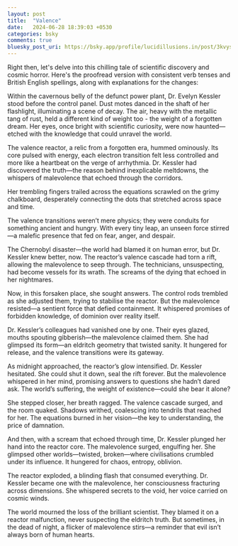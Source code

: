 ```yaml
---
layout: post
title:  "Valence"
date:   2024-06-28 18:39:03 +0530
categories: bsky
comments: true
bluesky_post_uri: https://bsky.app/profile/lucidillusions.in/post/3kvysdnarmb2c
---
```


Right then, let's delve into this chilling tale of scientific discovery and cosmic horror. Here's the proofread version with consistent verb tenses and British English spellings, along with explanations for the changes:

Within the cavernous belly of the defunct power plant, Dr. Evelyn Kessler stood before the control panel. Dust motes danced in the shaft of her flashlight, illuminating a scene of decay. The air, heavy with the metallic tang of rust, held a different kind of weight too - the weight of a forgotten dream. Her eyes, once bright with scientific curiosity, were now haunted—etched with the knowledge that could unravel the world.

The valence reactor, a relic from a forgotten era, hummed ominously. Its core pulsed with energy, each electron transition felt less controlled and more like a heartbeat on the verge of arrhythmia. Dr. Kessler had discovered the truth—the reason behind inexplicable meltdowns, the whispers of malevolence that echoed through the corridors.

Her trembling fingers trailed across the equations scrawled on the grimy chalkboard, desperately connecting the dots that stretched across space and time.

The valence transitions weren’t mere physics; they were conduits for something ancient and hungry. With every tiny leap, an unseen force stirred—a malefic presence that fed on fear, anger, and despair.

The Chernobyl disaster—the world had blamed it on human error, but Dr. Kessler knew better, now. The reactor’s valence cascade had torn a rift, allowing the malevolence to seep through. The technicians, unsuspecting, had become vessels for its wrath. The screams of the dying that echoed in her nightmares.

Now, in this forsaken place, she sought answers. The control rods trembled as she adjusted them, trying to stabilise the reactor. But the malevolence resisted—a sentient force that defied containment. It whispered promises of forbidden knowledge, of dominion over reality itself.

Dr. Kessler’s colleagues had vanished one by one. Their eyes glazed, mouths spouting gibberish—the malevolence claimed them. She had glimpsed its form—an eldritch geometry that twisted sanity. It hungered for release, and the valence transitions were its gateway.

As midnight approached, the reactor’s glow intensified. Dr. Kessler hesitated. She could shut it down, seal the rift forever. But the malevolence whispered in her mind, promising answers to questions she hadn’t dared ask. The world’s suffering, the weight of existence—could she bear it alone?

She stepped closer, her breath ragged. The valence cascade surged, and the room quaked. Shadows writhed, coalescing into tendrils that reached for her. The equations burned in her vision—the key to understanding, the price of damnation.

And then, with a scream that echoed through time, Dr. Kessler plunged her hand into the reactor core. The malevolence surged, engulfing her. She glimpsed other worlds—twisted, broken—where civilisations crumbled under its influence. It hungered for chaos, entropy, oblivion.

The reactor exploded, a blinding flash that consumed everything. Dr. Kessler became one with the malevolence, her consciousness fracturing across dimensions. She whispered secrets to the void, her voice carried on cosmic winds.

The world mourned the loss of the brilliant scientist. They blamed it on a reactor malfunction, never suspecting the eldritch truth. But sometimes, in the dead of night, a flicker of malevolence stirs—a reminder that evil isn’t always born of human hearts.
